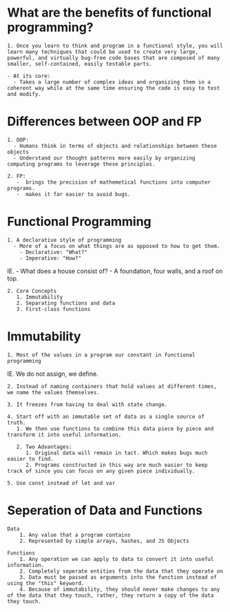 # What are the benefits of functional programming?

    1. Once you learn to think and program in a functional style, you will learn many techniques that could be used to create very large, powerful, and virtually bug-free code bases that are composed of many smaller, self-contained, easily testable parts.

    - At its core:
      - Takes a large number of complex ideas and organizing them in a coherent way while at the same time ensuring the code is easy to test and modify.

# Differences between OOP and FP

    1. OOP:
      - Humans think in terms of objects and relationships between these objects
      - Understand our thought patterns more easily by organizing computing programs to leverage these principles.

    2. FP:
       -  brings the precision of mathemetical functions into computer programs.
       -  makes it far easier to avoid bugs.

# Functional Programming

    1. A declarative style of programming
      - More of a focus on what things are as opposed to how to get them.
        - Declarative: "What?"
        - Imperative: "How?"

IE. - What does a house consist of? - A foundation, four walls, and a roof on top.

    2. Core Concepts
       1. Immutability
       2. Separating functions and data
       3. First-class functions

# Immutability

    1. Most of the values in a program our constant in functional programming

IE. We do not assign, we define.

    2. Instead of naming containers that hold values at different times, we name the values themselves.

    3. It freezes from having to deal with state change.

    4. Start off with an immutable set of data as a single source of truth.
       1. We then use functions to combine this data piece by piece and transform it into useful information.

       2. Two Advantages:
          1. Original data will remain in tact. Which makes bugs much easier to find.
          2. Programs constructed in this way are much easier to keep track of since you can focus on any given piece individually.

    5. Use const instead of let and var

# Seperation of Data and Functions

    Data
        1. Any value that a program contains
        2. Represented by simple arrays, hashes, and JS Objects

    Functions
        1. Any operation we can apply to data to convert it into useful information.
        2. Completely seperate entities from the data that they operate on
        3. Data must be passed as arguments into the function instead of using the "this" keyword.
        4. Because of immutability, they should never make changes to any of the data that they touch, rather, they return a copy of the data they touch.
